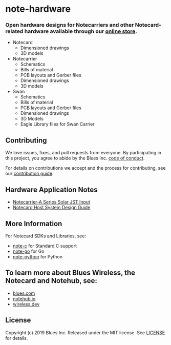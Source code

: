 # note-hardware

### Open hardware designs for Notecarriers and other Notecard-related hardware available through our [online store](https://shop.blues.io).

- Notecard
  - Dimensioned drawings
  - 3D models
- Notecarrier
  - Schematics
  - Bills of material
  - PCB layouts and Gerber files
  - Dimensioned drawings
  - 3D models
- Swan
  - Schematics
  - Bills of material
  - PCB layouts and Gerber files
  - Dimensioned drawings
  - 3D Models
  - Eagle Library files for Swan Carrier

## Contributing

We love issues, fixes, and pull requests from everyone. By participating in this
project, you agree to abide by the Blues Inc.
[code of conduct](CODE_OF_CONDUCT.md).

For details on contributions we accept and the process for contributing, see our
[contribution guide](CONTRIBUTING.md).

## Hardware Application Notes

* [Notecarrier-A Series Solar JST Input](https://dev.blues.io/hardware/application-notes/notecarrier-a-series-solar-jst-input)
* [Notecard Host System Design Guide](https://dev.blues.io/hardware/application-notes/notecard-host-system-design-guide)
## More Information

For Notecard SDKs and Libraries, see:

* [note-c](note-c) for Standard C support
* [note-go](note-go) for Go
* [note-python](note-python) for Python

## To learn more about Blues Wireless, the Notecard and Notehub, see:

* [blues.com](https://blues.io)
* [notehub.io][Notehub]
* [wireless.dev](https://wireless.dev)

## License

Copyright (c) 2019 Blues Inc. Released under the MIT license. See
[LICENSE](LICENSE) for details.

[blues]: https://blues.com
[notehub]: https://notehub.io
[note-c]: https://github.com/blues/note-c
[note-go]: https://github.com/blues/note-go
[note-python]: https://github.com/blues/note-python
[archive]: https://github.com/blues/note-arduino/archive/master.zip
[code of conduct]: https://blues.github.io/opensource/code-of-conduct
[Notehub]: https://notehub.io
